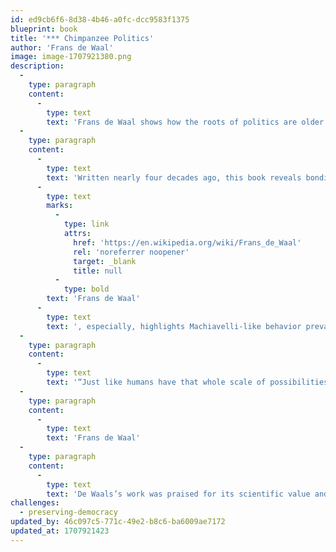 ```yaml
---
id: ed9cb6f6-8d38-4b46-a0fc-dcc9583f1375
blueprint: book
title: '*** Chimpanzee Politics'
author: 'Frans de Waal'
image: image-1707921380.png
description:
  -
    type: paragraph
    content:
      -
        type: text
        text: 'Frans de Waal shows how the roots of politics are older than humanity and nowhere is this phenomenon less visible than in groups of Chimpanzees.'
  -
    type: paragraph
    content:
      -
        type: text
        text: 'Written nearly four decades ago, this book reveals bonding, jealousy, rivalry, and coalition, common among chimps. '
      -
        type: text
        marks:
          -
            type: link
            attrs:
              href: 'https://en.wikipedia.org/wiki/Frans_de_Waal'
              rel: 'noreferrer noopener'
              target: _blank
              title: null
          -
            type: bold
        text: 'Frans de Waal'
      -
        type: text
        text: ', especially, highlights Machiavelli-like behavior prevalent in chimps. Like their human cousins, chimps scheme, plot, and sometimes, assassinate, too.'
  -
    type: paragraph
    content:
      -
        type: text
        text: '“Just like humans have that whole scale of possibilities — from positive to negative — we find the same thing in the chimpanzees.”'
  -
    type: paragraph
    content:
      -
        type: text
        text: 'Frans de Waal'
  -
    type: paragraph
    content:
      -
        type: text
        text: 'De Waals’s work was praised for its scientific value and deep insights into basic human needs and behaviors. This book is undoubtedly a classic, it will make you think differently about humanity and chimps.'
challenges:
  - preserving-democracy
updated_by: 46c097c5-771c-49e2-b8c6-ba6009ae7172
updated_at: 1707921423
---
```

